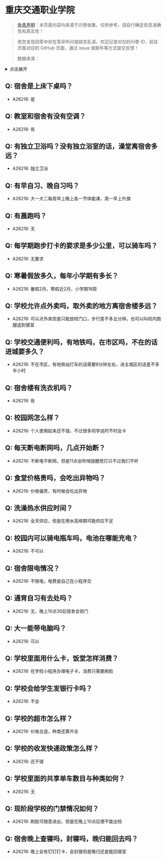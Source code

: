 # 重庆交通职业学院

> [免责声明](https://colleges.chat/#_3)：本页面内容均来源于问卷收集，仅供参考，请自行确定信息准确性和真实性！

> 若您发现回答中存在答非所问或胡言乱语，欢迎记录对应的问卷 ID，前往页面对应的 GitHub 页面，通过 issue 或邮件等方式提交反馈！

> 数据来源：

<details><summary>点击展开</summary>
<ul>
<li>A26216: 3403065469@qq.com (2024 年 07 月)</li>
</ul>
</details>

## Q: 宿舍是上床下桌吗？

- A26216: 是

## Q: 教室和宿舍有没有空调？

- A26216: 有

## Q: 有独立卫浴吗？没有独立浴室的话，澡堂离宿舍多远？

- A26216: 独立卫浴

## Q: 有早自习、晚自习吗？

- A26216: 大一大二每周早上晚上各一节体能课，周一早上升旗

## Q: 有晨跑吗？

- A26216: 无

## Q: 每学期跑步打卡的要求是多少公里，可以骑车吗？

- A26216: 无要求

## Q: 寒暑假放多久，每年小学期有多长？

- A26216: 暑假2月，寒假近2月，小学期18周

## Q: 学校允许点外卖吗，取外卖的地方离宿舍楼多远？

- A26216: 可以点外卖但是只能放校门口，步行差不多五分钟。也可以叫校内跑腿送到寝室

## Q: 学校交通便利吗，有地铁吗，在市区吗，不在的话进城要多久？

- A26216: 不在市区，有地铁站打车的话需要8分钟左右，进主城区的话差不多半小时

## Q: 宿舍楼有洗衣机吗？

- A26216: 有

## Q: 校园网怎么样？

- A26216: 个人使用起来还不错，不过很多同学说时不时会卡

## Q: 每天断电断网吗，几点开始断？

- A26216: 不断电不断网，但是11点会吹哨提醒熄灯只不过我们不听

## Q: 食堂价格贵吗，会吃出异物吗？

- A26216: 价格偏贵，有时候会吃出异物

## Q: 洗澡热水供应时间？

- A26216: 全天供应，但是在用水高峰期可能供应不足

## Q: 校园内可以骑电瓶车吗，电池在哪能充电？

- A26216: 不可以

## Q: 宿舍限电情况？

- A26216: 不限电，电费是自己在小程序交

## Q: 通宵自习有去处吗？

- A26216: 无，晚上10点30后宿舍会锁门

## Q: 大一能带电脑吗？

- A26216: 可以

## Q: 学校里面用什么卡，饭堂怎样消费？

- A26216: 在学校小程序办理电子卡，消费只需要刷脸

## Q: 学校会给学生发银行卡吗？

- A26216: 不会

## Q: 学校的超市怎么样？

- A26216: 价格合适，种类还算齐全

## Q: 学校的收发快递政策怎么样？

- A26216: 还不错

## Q: 学校里面的共享单车数目与种类如何？

- A26216: 无

## Q: 现阶段学校的门禁情况如何？

- A26216: 刷脸可随意进出，但是在晚上10点后便不能出校

## Q: 宿舍晚上查寝吗，封寝吗，晚归能回去吗？

- A26216: 晚上会有钉钉打卡，会封寝但是晚归还是能回寝室


